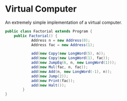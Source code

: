# Virtual Computer

An extremely simple implementation of a virtual computer.

```java
public class Factorial extends Program {
	public Factorial() {
			Address n = new Address(0);
			Address fac = new Address(1);

			add(new Copy(new LongWord(5), n));
			add(new Copy(new LongWord(1), fac));
			add(new JumpEq(6, n, new LongWord(1)));
			add(new Mul(fac, n, fac));
			add(new Add(n, new LongWord(-1), n));
			add(new Jump(2));
			add(new Print(fac));
			add(new Halt());
		}
}
```
